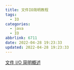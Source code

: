 ```yaml
---
title: 文件IO简明教程
tags:
  - IO
categories:
  - java
  - IO
abbrlink: 6711
date: 2022-04-28 19:23:33
updated: 2022-04-28 19:23:33
---
```

[文件 I/O 简明概述](https://spongecaptain.cool/SimpleClearFileIO/)